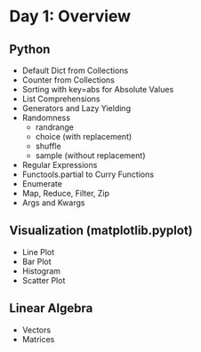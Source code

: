 # Day 1: Overview

## Python
- Default Dict from Collections
- Counter from Collections
- Sorting with key=abs for Absolute Values
- List Comprehensions
- Generators and Lazy Yielding
- Randomness
  - randrange
  - choice (with replacement)
  - shuffle
  - sample (without replacement)
- Regular Expressions
- Functools.partial to Curry Functions
- Enumerate
- Map, Reduce, Filter, Zip
- Args and Kwargs

## Visualization (matplotlib.pyplot)
- Line Plot
- Bar Plot
- Histogram
- Scatter Plot

## Linear Algebra
- Vectors
- Matrices
